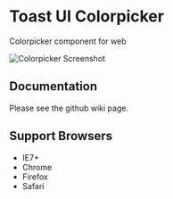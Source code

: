 # Toast UI Colorpicker

Colorpicker component for web

![Colorpicker Screenshot](develop/screenshot.png)

## Documentation

Please see the github wiki page.

## Support Browsers

- IE7+
- Chrome
- Firefox
- Safari
